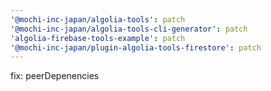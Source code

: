 ```yaml
---
'@mochi-inc-japan/algolia-tools': patch
'@mochi-inc-japan/algolia-tools-cli-generator': patch
'algolia-firebase-tools-example': patch
'@mochi-inc-japan/plugin-algolia-tools-firestore': patch
---
```


fix: peerDepenencies
